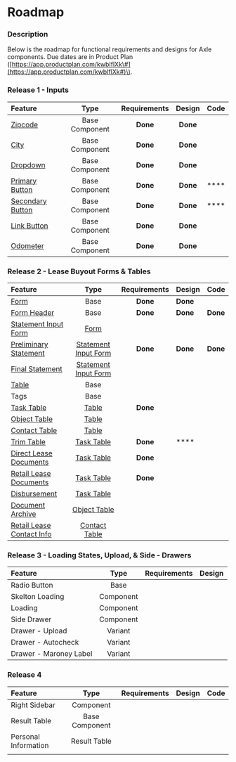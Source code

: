 # Roadmap

### Description

Below is the roadmap for functional requirements and designs for Axle components. Due dates are in Product Plan \([https://app.productplan.com/kwbIflXk\#](https://app.productplan.com/kwbIflXk#)\).

### Release 1 - Inputs

| Feature | Type | Requirements | Design | Code |
| :--- | :---: | :---: | :---: | :---: |
| [Zipcode ](../components/input/zipcode.md) | Base Component | **Done** | **Done** |  |
| [City ](../components/input/city.md) | Base Component | **Done** | **Done** |  |
| [Dropdown](../components/dropdown.md) | Base Component | **Done** | **Done** |  |
| [Primary Button](../components/button/primary-button.md) | Base Component | **Done** | **Done** | \*\*\*\* |
| [Secondary Button](../components/button/secondary-button.md) | Base Component | **Done** | **Done** | \*\*\*\* |
| [Link Button](../components/button/link-button.md) | Base Component | **Done** | **Done** |  |
| [Odometer](../components/input/odometer-mileage.md) | Base Component | **Done** | **Done** |  |

### Release 2 - Lease Buyout Forms & Tables

| Feature | Type | Requirements | Design | Code |
| :--- | :---: | :---: | :--- | :--- |
| [Form](../components/form/) | Base  | **Done** | **Done** |  |
| [Form Header](../components/header/) | Base  | **Done** | **Done** | **Done** |
| [Statement Input Form](../components/form/preliminary-and-final-statements/) | [Form](../components/form/) |  |  |  |
| [Preliminary Statement](../components/form/preliminary-and-final-statements/lbo-preliminary-statement.md) | [Statement Input Form](../components/form/preliminary-and-final-statements/) | **Done** | **Done** | **Done** |
| [Final Statement](../components/form/preliminary-and-final-statements/final-statement.md) | [Statement Input Form](../components/form/preliminary-and-final-statements/) |  |  |  |
| [Table](../components/task-tables/) | Base |  |  |  |
| Tags | Base |  |  |  |
| [Task Table](../components/task-tables/task-table/) | [Table](../components/task-tables/) | **Done** |  |  |
| [Object Table](../components/task-tables/object-table/) | [Table](../components/task-tables/) |  |  |  |
| [Contact Table](../components/task-tables/contact-table/) | [Table](../components/task-tables/) |  |  |  |
| [Trim Table](../components/task-tables/task-table/trim.md) | [Task Table](../components/task-tables/task-table/) | **Done** | \*\*\*\* |  |
| [Direct Lease Documents](../components/task-tables/task-table/direct-lease-documents.md) | [Task Table](../components/task-tables/task-table/) | **Done** |  |  |
| [Retail Lease Documents](../components/task-tables/task-table/retail-lease-documents.md) | [Task Table](../components/task-tables/task-table/) | **Done** |  |  |
| [Disbursement](../components/task-tables/task-table/disbursement.md) | [Task Table](../components/task-tables/task-table/) |  |  |  |
| [Document Archive](../components/task-tables/object-table/archive.md) | [Object Table](../components/task-tables/object-table/) |  |  |  |
| [Retail Lease Contact Info](../components/task-tables/contact-table/retail-lease-contact-info.md) | [Contact Table](../components/task-tables/contact-table/) |  |  |  |

### Release 3 - Loading States, Upload, & Side - Drawers

| Feature | Type | Requirements | Design |
| :--- | :---: | :---: | :--- |
| Radio Button | Base |  |  |
| Skelton Loading | Component |  |  |
| Loading | Component |  |  |
| Side Drawer | Component |  |  |
| Drawer - Upload | Variant |  |  |
| Drawer - Autocheck | Variant |  |  |
| Drawer - Maroney Label | Variant |  |  |

### Release 4

| Feature | Type | Requirements | Design | Code |
| :--- | :---: | :---: | :---: | :--- |
| Right Sidebar | Component |  |  |  |
| Result Table | Base Component |  |  |  |
| Personal Information | Result Table |  |  |  |
|  |  |  |  |  |

